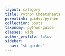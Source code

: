 ```yaml
---
layout: category
title: Python Cheatsheets
permalink: guides/python
collection: posts
taxonomy: python-guide
classes: wide
author_profile: false
sidebar:
  nav: "sb-guides"
---
```


